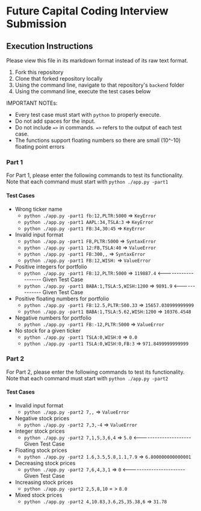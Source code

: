 # Future Capital Coding Interview Submission

## Execution Instructions

Please view this file in its markdown format instead of its raw text format.

1) Fork this repository
2) Clone that forked repository locally
3) Using the command line, navigate to that repository's `backend` folder
4) Using the command line, execute the test cases below

IMPORTANT NOTEs: 
- Every test case must start with `python` to properly execute. 
- Do not add spaces for the input. 
- Do not include `=>` in commands. `=>` refers to the output of each test case.
- The functions support floating numbers so there are small (10^-10) floating point errors

### Part 1

For Part 1, please enter the following commands to test its functionality. Note that each command must start with `python ./app.py -part1`

#### Test Cases

- Wrong ticker name
  - `python ./app.py -part1 fb:12,PLTR:5000` => `KeyError`
  - `python ./app.py -part1 AAPL:34,TSLA:3` => `KeyError`
  - `python ./app.py -part1 FB:34,30:45` => `KeyError`
- Invalid input format
  - `python ./app.py -part1 FB,PLTR:5000` => `SyntaxError`
  - `python ./app.py -part1 12:FB,TSLA:40` => `ValueError`
  - `python ./app.py -part1 FB:300,,` => `SyntaxError`
  - `python ./app.py -part1 FB:12,WISH:` => `ValueError`
- Positive integers for portfolio
  - `python ./app.py -part1 FB:12,PLTR:5000` => `119887.4` <------------------- Given Test Case
  - `python ./app.py -part1 BABA:1,TSLA:5,WISH:1200` => `9891.9` <------------- Given Test Case
- Positive floating numbers for portfolio
  - `python ./app.py -part1 FB:12.5,PLTR:500.33` => `15657.030999999999`
  - `python ./app.py -part1 BABA:1,TSLA:5.62,WISH:1200` => `10376.4548`
- Negative numbers for portfolio
  - `python ./app.py -part1 FB:-12,PLTR:5000` => `ValueError`
- No stock for a given ticker
  - `python ./app.py -part1 TSLA:0,WISH:0` => `0.0`
  - `python ./app.py -part1 TSLA:0,WISH:0,FB:3` => `971.8499999999999`

### Part 2

For Part 2, please enter the following commands to test its functionality. Note that each command must start with `python ./app.py -part2`

#### Test Cases

- Invalid input format
  - `python ./app.py -part2 7,,` => `ValueError`
- Negative stock prices
  - `python ./app.py -part2 7,3,-4` => `ValueError`
- Integer stock prices
  - `python ./app.py -part2 7,1,5,3,6,4` => `5.0` <--------------------- Given Test Case
- Floating stock prices
  - `python ./app.py -part2 1.6,3.5,5.8,1.1,7.9` => `6.800000000000001`
- Decreasing stock prices
  - `python ./app.py -part2 7,6,4,3,1` => `0` <----------------------- Given Test Case
- Increasing stock prices
  - `python ./app.py -part2 2,5,8,10` = > `8.0`
- Mixed stock prices
  - `python ./app.py -part2 4,10.83,3.6,25,35.38,6` => `31.78`
